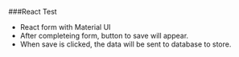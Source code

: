 ###React Test

- React form with Material UI
- After completeing form, button to save will appear.
- When save is clicked, the data will be sent to database to store.
